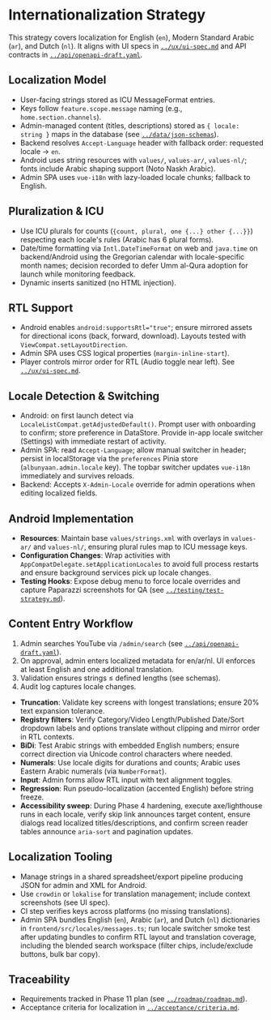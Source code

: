 # Internationalization Strategy

This strategy covers localization for English (`en`), Modern Standard Arabic (`ar`), and Dutch (`nl`). It aligns with UI specs in [`../ux/ui-spec.md`](../ux/ui-spec.md) and API contracts in [`../api/openapi-draft.yaml`](../api/openapi-draft.yaml).

## Localization Model
- User-facing strings stored as ICU MessageFormat entries.
- Keys follow `feature.scope.message` naming (e.g., `home.section.channels`).
- Admin-managed content (titles, descriptions) stored as `{ locale: string }` maps in the database (see [`../data/json-schemas`](../data/json-schemas)).
- Backend resolves `Accept-Language` header with fallback order: requested locale → `en`.
- Android uses string resources with `values/`, `values-ar/`, `values-nl/`; fonts include Arabic shaping support (Noto Naskh Arabic).
- Admin SPA uses `vue-i18n` with lazy-loaded locale chunks; fallback to English.

## Pluralization & ICU
- Use ICU plurals for counts (`{count, plural, one {...} other {...}}`) respecting each locale's rules (Arabic has 6 plural forms).
- Date/time formatting via `Intl.DateTimeFormat` on web and `java.time` on backend/Android using the Gregorian calendar with locale-specific month names; decision recorded to defer Umm al-Qura adoption for launch while monitoring feedback.
- Dynamic inserts sanitized (no HTML injection).

## RTL Support
- Android enables `android:supportsRtl="true"`; ensure mirrored assets for directional icons (back, forward, download). Layouts tested with `ViewCompat.setLayoutDirection`.
- Admin SPA uses CSS logical properties (`margin-inline-start`).
- Player controls mirror order for RTL (Audio toggle near left). See [`../ux/ui-spec.md`](../ux/ui-spec.md#accessibility--localization).

## Locale Detection & Switching
- Android: on first launch detect via `LocaleListCompat.getAdjustedDefault()`. Prompt user with onboarding to confirm; store preference in DataStore. Provide in-app locale switcher (Settings) with immediate restart of activity.
- Admin SPA: read `Accept-Language`; allow manual switcher in header; persist in localStorage via the `preferences` Pinia store (`albunyaan.admin.locale` key). The topbar switcher updates `vue-i18n` immediately and survives reloads.
- Backend: Accepts `X-Admin-Locale` override for admin operations when editing localized fields.

## Android Implementation
- **Resources**: Maintain base `values/strings.xml` with overlays in `values-ar/` and `values-nl/`, ensuring plural rules map to ICU message keys.
- **Configuration Changes**: Wrap activities with `AppCompatDelegate.setApplicationLocales` to avoid full process restarts and ensure background services pick up locale changes.
- **Testing Hooks**: Expose debug menu to force locale overrides and capture Paparazzi screenshots for QA (see [`../testing/test-strategy.md`](../testing/test-strategy.md#android-testing)).

## Content Entry Workflow
1. Admin searches YouTube via `/admin/search` (see [`../api/openapi-draft.yaml`](../api/openapi-draft.yaml#paths-/admin/search)).
2. On approval, admin enters localized metadata for en/ar/nl. UI enforces at least English and one additional translation.
3. Validation ensures strings ≤ defined lengths (see schemas).
4. Audit log captures locale changes.

- **Truncation**: Validate key screens with longest translations; ensure 20% text expansion tolerance.
- **Registry filters**: Verify Category/Video Length/Published Date/Sort dropdown labels and options translate without clipping and mirror order in RTL contexts.
- **BiDi**: Test Arabic strings with embedded English numbers; ensure correct direction via Unicode control characters where needed.
- **Numerals**: Use locale digits for durations and counts; Arabic uses Eastern Arabic numerals (via `NumberFormat`).
- **Input**: Admin forms allow RTL input with text alignment toggles.
- **Regression**: Run pseudo-localization (accented English) before string freeze.
- **Accessibility sweep**: During Phase 4 hardening, execute axe/lighthouse runs in each locale, verify skip link announces target content, ensure dialogs read localized titles/descriptions, and confirm screen reader tables announce `aria-sort` and pagination updates.

## Localization Tooling
- Manage strings in a shared spreadsheet/export pipeline producing JSON for admin and XML for Android.
- Use `crowdin` or `lokalise` for translation management; include context screenshots (see UI spec).
- CI step verifies keys across platforms (no missing translations).
- Admin SPA bundles English (`en`), Arabic (`ar`), and Dutch (`nl`) dictionaries in `frontend/src/locales/messages.ts`; run locale switcher smoke test after updating bundles to confirm RTL layout and translation coverage, including the blended search workspace (filter chips, include/exclude buttons, bulk bar copy).

## Traceability
- Requirements tracked in Phase 11 plan (see [`../roadmap/roadmap.md`](../roadmap/roadmap.md)).
- Acceptance criteria for localization in [`../acceptance/criteria.md`](../acceptance/criteria.md#internationalization).
